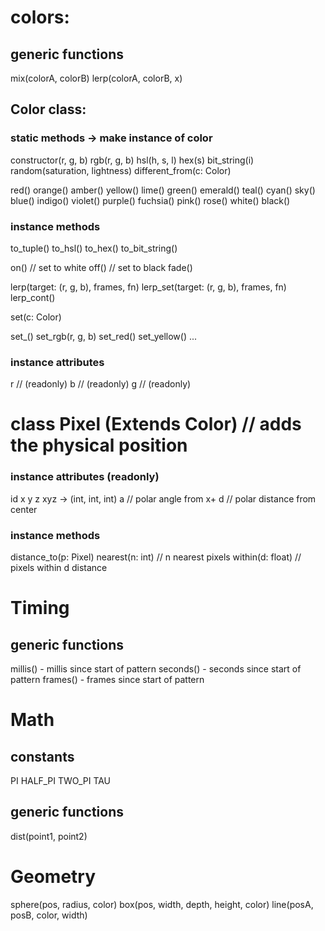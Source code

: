 # colors:

## generic functions

mix(colorA, colorB)
lerp(colorA, colorB, x)

## Color class:
### static methods -> make instance of color 
constructor(r, g, b)
rgb(r, g, b)
hsl(h, s, l)
hex(s)
bit_string(i)
random(saturation, lightness)
different_from(c: Color)

red()
orange()
amber()
yellow()
lime()
green()
emerald()
teal()
cyan()
sky()
blue()
indigo()
violet()
purple()
fuchsia()
pink()
rose()
white()
black()

### instance methods

to_tuple()
to_hsl()
to_hex()
to_bit_string()


on() // set to white
off() // set to black
fade()

lerp(target: (r, g, b), frames, fn)
lerp_set(target: (r, g, b), frames, fn)
lerp_cont()

set(c: Color)

set_<same name as static methods>()
set_rgb(r, g, b)
set_red()
set_yellow()
...

### instance attributes

r // (readonly)
b // (readonly)
g // (readonly)




# class Pixel (Extends Color) // adds the physical position

### instance attributes (readonly)
id
x
y
z
xyz -> (int, int, int)
a // polar angle from x+
d // polar distance from center

### instance methods

distance_to(p: Pixel)
nearest(n: int) // n nearest pixels
within(d: float) // pixels within d distance



# Timing

## generic functions

millis() - millis since start of pattern
seconds() - seconds since start of pattern
frames() - frames since start of pattern





# Math

## constants

PI
HALF_PI
TWO_PI
TAU

## generic functions

dist(point1, point2)





# Geometry

sphere(pos, radius, color)
box(pos, width, depth, height, color)
line(posA, posB, color, width)
